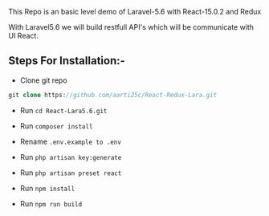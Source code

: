 
This Repo is an basic level demo of Laravel-5.6 with React-15.0.2 and Redux

With Laravel5.6 we will build restfull API's which will be communicate with UI React.

## Steps For Installation:-
- Clone git repo
```PHP
git clone https://github.com/aarti25c/React-Redux-Lara.git
```
- Run `cd React-Lara5.6.git`

- Run `composer install`

- Rename `.env.example to .env`

- Run `php artisan key:generate`

- Run `php artisan preset react`

- Run `npm install`

- Run `npm run build`

